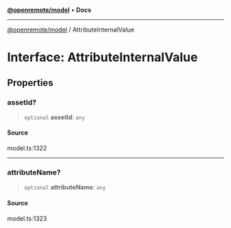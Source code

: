 [**@openremote/model**](../README.md) • **Docs**

***

[@openremote/model](../globals.md) / AttributeInternalValue

# Interface: AttributeInternalValue

## Properties

### assetId?

> `optional` **assetId**: `any`

#### Source

model.ts:1322

***

### attributeName?

> `optional` **attributeName**: `any`

#### Source

model.ts:1323
